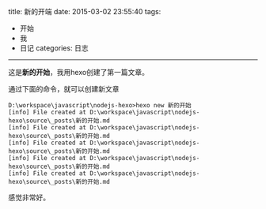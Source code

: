 title: 新的开端
date: 2015-03-02 23:55:40
tags:
- 开始
- 我
- 日记
categories: 日志
---

这是**新的开始**，我用hexo创建了第一篇文章。

通过下面的命令，就可以创建新文章
```{bash}
D:\workspace\javascript\nodejs-hexo>hexo new 新的开始
[info] File created at D:\workspace\javascript\nodejs-hexo\source\_posts\新的开始.md
[info] File created at D:\workspace\javascript\nodejs-hexo\source\_posts\新的开始.md
[info] File created at D:\workspace\javascript\nodejs-hexo\source\_posts\新的开始.md
[info] File created at D:\workspace\javascript\nodejs-hexo\source\_posts\新的开始.md
[info] File created at D:\workspace\javascript\nodejs-hexo\source\_posts\新的开始.md
```

感觉非常好。
